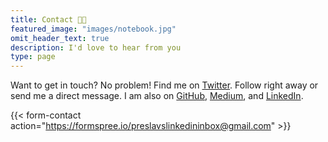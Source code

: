 ```yaml
---
title: Contact 🤙🏼
featured_image: "images/notebook.jpg"
omit_header_text: true
description: I'd love to hear from you
type: page
---
```


Want to get in touch? No problem! Find me on [Twitter](https://twitter.com/preslavrachev). Follow right away or send me a direct message. I am also on [GitHub](https://github.com/preslavrachev), [Medium](https://medium.com/@preslavrachev), and [LinkedIn](https://www.linkedin.com/in/preslavrachev/).

{{< form-contact action="https://formspree.io/preslavslinkedininbox@gmail.com" >}}
